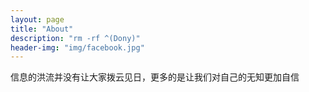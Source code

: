 ```yaml
---
layout: page
title: "About"
description: "rm -rf ^(Dony)" 
header-img: "img/facebook.jpg"
---
```


信息的洪流并没有让大家拨云见日，更多的是让我们对自己的无知更加自信




